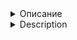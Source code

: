 <details>
<summary>Описание</summary>
Для строки $S$, возвращает массив длины $|S|$ где $i$-й элемент равен наибольшему числу символов начинающихся в позиции $i$ и равному префиксу $S$.

Асимптотика $O(|S|)$.

Ссылка на пост: https://codeforces.com/blog/entry/3107  
</details>

<details>
<summary>Description</summary>
For a string $S$, returns an array of length $|S|$ where the $i$-th element is equal to the 
greatest number of characters starting from the position $i$ that coincide with the 
first characters of $S$.

Complexity is $O(|S|)$.

Tutorial link: https://codeforces.com/blog/entry/3107
</details>

